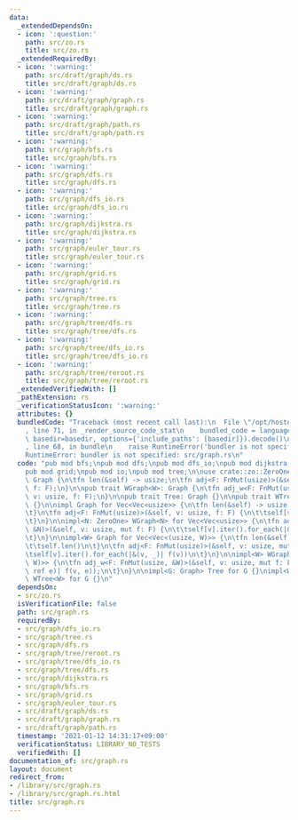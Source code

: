 ```yaml
---
data:
  _extendedDependsOn:
  - icon: ':question:'
    path: src/zo.rs
    title: src/zo.rs
  _extendedRequiredBy:
  - icon: ':warning:'
    path: src/draft/graph/ds.rs
    title: src/draft/graph/ds.rs
  - icon: ':warning:'
    path: src/draft/graph/graph.rs
    title: src/draft/graph/graph.rs
  - icon: ':warning:'
    path: src/draft/graph/path.rs
    title: src/draft/graph/path.rs
  - icon: ':warning:'
    path: src/graph/bfs.rs
    title: src/graph/bfs.rs
  - icon: ':warning:'
    path: src/graph/dfs.rs
    title: src/graph/dfs.rs
  - icon: ':warning:'
    path: src/graph/dfs_io.rs
    title: src/graph/dfs_io.rs
  - icon: ':warning:'
    path: src/graph/dijkstra.rs
    title: src/graph/dijkstra.rs
  - icon: ':warning:'
    path: src/graph/euler_tour.rs
    title: src/graph/euler_tour.rs
  - icon: ':warning:'
    path: src/graph/grid.rs
    title: src/graph/grid.rs
  - icon: ':warning:'
    path: src/graph/tree.rs
    title: src/graph/tree.rs
  - icon: ':warning:'
    path: src/graph/tree/dfs.rs
    title: src/graph/tree/dfs.rs
  - icon: ':warning:'
    path: src/graph/tree/dfs_io.rs
    title: src/graph/tree/dfs_io.rs
  - icon: ':warning:'
    path: src/graph/tree/reroot.rs
    title: src/graph/tree/reroot.rs
  _extendedVerifiedWith: []
  _pathExtension: rs
  _verificationStatusIcon: ':warning:'
  attributes: {}
  bundledCode: "Traceback (most recent call last):\n  File \"/opt/hostedtoolcache/Python/3.9.1/x64/lib/python3.9/site-packages/onlinejudge_verify/documentation/build.py\"\
    , line 71, in _render_source_code_stat\n    bundled_code = language.bundle(stat.path,\
    \ basedir=basedir, options={'include_paths': [basedir]}).decode()\n  File \"/opt/hostedtoolcache/Python/3.9.1/x64/lib/python3.9/site-packages/onlinejudge_verify/languages/user_defined.py\"\
    , line 68, in bundle\n    raise RuntimeError('bundler is not specified: {}'.format(path.as_posix()))\n\
    RuntimeError: bundler is not specified: src/graph.rs\n"
  code: "pub mod bfs;\npub mod dfs;\npub mod dfs_io;\npub mod dijkstra;\npub mod euler_tour;\n\
    pub mod grid;\npub mod io;\npub mod tree;\n\nuse crate::zo::ZeroOne;\n\npub trait\
    \ Graph {\n\tfn len(&self) -> usize;\n\tfn adj<F: FnMut(usize)>(&self, v: usize,\
    \ f: F);\n}\n\npub trait WGraph<W>: Graph {\n\tfn adj_w<F: FnMut(usize, &W)>(&self,\
    \ v: usize, f: F);\n}\n\npub trait Tree: Graph {}\n\npub trait WTree<W>: WGraph<W>\
    \ {}\n\nimpl Graph for Vec<Vec<usize>> {\n\tfn len(&self) -> usize {\n\t\tself.len()\n\
    \t}\n\tfn adj<F: FnMut(usize)>(&self, v: usize, f: F) {\n\t\tself[v].iter().copied().for_each(f);\n\
    \t}\n}\n\nimpl<N: ZeroOne> WGraph<N> for Vec<Vec<usize>> {\n\tfn adj_w<F: FnMut(usize,\
    \ &N)>(&self, v: usize, mut f: F) {\n\t\tself[v].iter().for_each(|&v| f(v, &N::ONE))\n\
    \t}\n}\n\nimpl<W> Graph for Vec<Vec<(usize, W)>> {\n\tfn len(&self) -> usize {\n\
    \t\tself.len()\n\t}\n\tfn adj<F: FnMut(usize)>(&self, v: usize, mut f: F) {\n\t\
    \tself[v].iter().for_each(|&(v, _)| f(v))\n\t}\n}\n\nimpl<W> WGraph<W> for Vec<Vec<(usize,\
    \ W)>> {\n\tfn adj_w<F: FnMut(usize, &W)>(&self, v: usize, mut f: F) {\n\t\tself[v].iter().for_each(|&(v,\
    \ ref e)| f(v, e));\n\t}\n}\n\nimpl<G: Graph> Tree for G {}\nimpl<W, G: WGraph<W>>\
    \ WTree<W> for G {}\n"
  dependsOn:
  - src/zo.rs
  isVerificationFile: false
  path: src/graph.rs
  requiredBy:
  - src/graph/dfs_io.rs
  - src/graph/tree.rs
  - src/graph/dfs.rs
  - src/graph/tree/reroot.rs
  - src/graph/tree/dfs_io.rs
  - src/graph/tree/dfs.rs
  - src/graph/dijkstra.rs
  - src/graph/bfs.rs
  - src/graph/grid.rs
  - src/graph/euler_tour.rs
  - src/draft/graph/ds.rs
  - src/draft/graph/graph.rs
  - src/draft/graph/path.rs
  timestamp: '2021-01-12 14:31:17+09:00'
  verificationStatus: LIBRARY_NO_TESTS
  verifiedWith: []
documentation_of: src/graph.rs
layout: document
redirect_from:
- /library/src/graph.rs
- /library/src/graph.rs.html
title: src/graph.rs
---
```

